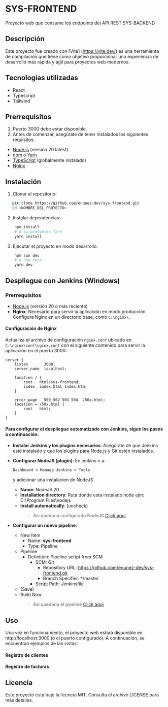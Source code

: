 # SYS-FRONTEND

Proyecto web que consume los endpoints del API REST SYS-BACKEND

## Descripción

Este proyecto fue creado con [Vite] (https://vite.dev/) es una herramienta de compilación que tiene como objetivo proporcionar una experiencia de desarrollo más rápida y ágil para proyectos web modernos.

## Tecnologías utilizadas

- React
- Typescript
- Tailwind

## Prerrequisitos

1. Puerto 3000 debe estar disponible.
2. Antes de comenzar, asegúrate de tener instalados los siguientes requisitos:

- [Node.js](https://nodejs.org/dist/v20.18.0/node-v20.18.0-x64.msi) (versión 20 latest)
- [npm](https://www.npmjs.com/) o [Yarn](https://yarnpkg.com/)
- [TypeScript](https://www.typescriptlang.org/) (globalmente instalado)
- [Nginx](https://nginx.org/en/download.html)

## Instalación

1. Clonar el repositorio:

```bash
   git clone https://github.com/enunez-dev/sys-frontend.git
   cd <NOMBRE_DEL_PROYECTO>
```

2. Instalar dependencias:

```bash
    npm install
    # o si prefieres Yarn
    yarn install
```

3. Ejecutar el proyecto en modo desarrollo:

```bash
    npm run dev
    # o con Yarn
    yarn dev
```

## Despliegue con Jenkins (Windows)

### Prerrequisitos

- [Node.js](https://nodejs.org/dist/v20.18.0/node-v20.18.0-x64.msi) (versión 20 o más reciente)
- **Nginx**: Necesario para servir la aplicación en modo producción. Configura Nginx en un directorio base, como `C:\nginx\`.

#### Configuración de Nginx

Actualiza el archivo de configuración `nginx.conf` ubicado en `C:\nginx\conf\nginx.conf` con el siguiente contenido para servir la aplicación en el puerto 3000:

```nginx
server {
    listen       3000;
    server_name  localhost;

    location / {
        root   html/sys-frontend;
        index  index.html index.htm;
    }

    error_page   500 502 503 504  /50x.html;
    location = /50x.html {
        root   html;
    }
}
```

#### Para configurar el despliegue automatizado con Jenkins, sigue los pasos a continuación:

- **Instalar Jenkins y los plugins necesarios**: Asegúrate de que Jenkins esté instalado y que los plugins para Node.js y Git estén instalados.
- **Configurar NodeJS (plugin)**: En jenkins ir a:

  ```markdown
  Dashboard > Manage Jenkins > Tools
  ```

  y adicionar una instalacion de NodeJS

  - **Name**: NodeJS 20
  - **Installation directory**: Ruta donde esta instalado node ejm: C:\Program Files\nodejs
  - **Install automatically**: (uncheck)
    > Asi quedaria configurado NodeJS [Click aqui](https://drive.google.com/file/d/1MRMhUC3FWB-ikVZ1-TILXyuAQL6zBdHf/view?usp=sharing)

- **Configurar un nuevo pipeline**:
  - New Item
    - Name: **sys-frontend**
    - Type: Pipeline
  - Pipeline
    - Definition: Pipeline script from SCM
      - SCM: Git
        - Repository URL: https://github.com/enunez-dev/sys-frontend.git
        - Branch Specifier: \*/master
      - Script Path: Jenkinsfile
  - (Save)
  - Build Now
    > Asi quedaria el pipeline [Click aqui](https://drive.google.com/file/d/1EQM1gaPVtW7OahTaJg0BWETy_9VdjaeU/view?usp=sharing)

## Uso

Una vez en funcionamiento, el proyecto web estará disponible en http://localhost:3000 (o el puerto configurado). A continuación, se encuentran ejemplos de las vistas:

#### Registro de clientes

#### Registro de facturas

## Licencia

Este proyecto está bajo la licencia MIT. Consulta el archivo LICENSE para más detalles.
